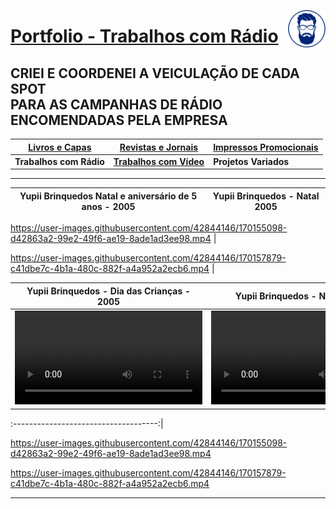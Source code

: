 [<img align="right"  width="60" height="60" src="https://github.com/3DGuima/3DGuima/blob/dc8573070b20afbede441ea49ea88372232a8089/main-images/eu-icon-256x256-2020.png">](https://github.com/3DGuima)
# <ins>Portfolio - Trabalhos com Rádio</ins>

## CRIEI E COORDENEI A VEICULAÇÃO DE CADA SPOT<br>PARA AS CAMPANHAS DE RÁDIO ENCOMENDADAS PELA EMPRESA

| [**Livros e Capas**](/livros-capas/livros-capas.md) | [**Revistas e Jornais**](/revistas-jornais/revistas-jornais.md) | [**Impressos Promocionais**](/impressos-promocionais/impressos-promocionais.md) |
| -------------- | ------------------ | ---------------------- |
| **Trabalhos com Rádio** | [**Trabalhos com Vídeo**](/trabalhos-video/trabalhos-video.md) | **Projetos Variados** |

----

**Yupii Brinquedos Natal e aniversário de 5 anos - 2005** | **Yupii Brinquedos - Natal 2005**
:------------------------------------:|:------------------------------------:

https://user-images.githubusercontent.com/42844146/170155098-d42863a2-99e2-49f6-ae19-8ade1ad3ee98.mp4  | 




https://user-images.githubusercontent.com/42844146/170157879-c41dbe7c-4b1a-480c-882f-a4a952a2ecb6.mp4 |


**Yupii Brinquedos - Dia das Crianças - 2005** | **Yupii Brinquedos - Natal - 2004**
:--------------------:|:-----------:
![](https://user-images.githubusercontent.com/42844146/170157899-0be332bf-33a0-4465-892d-69a03d6a629d.mp4) | ![](https://user-images.githubusercontent.com/42844146/170157916-f6af784e-11ed-46cc-b0e8-40cfcb9960a9.mp4)|


:------------------------------------:|

https://user-images.githubusercontent.com/42844146/170155098-d42863a2-99e2-49f6-ae19-8ade1ad3ee98.mp4




https://user-images.githubusercontent.com/42844146/170157879-c41dbe7c-4b1a-480c-882f-a4a952a2ecb6.mp4

----